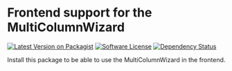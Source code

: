 # Frontend support for the MultiColumnWizard

[![Latest Version on Packagist][ico-version]][link-packagist]
[![Software License][ico-license]]()
[![Dependency Status][ico-dependencies]][link-dependencies]

Install this package to be able to use the MultiColumnWizard in the frontend.

[ico-version]: https://img.shields.io/packagist/v/richardhj/contao-textfield-multiple.svg?style=flat-square
[ico-license]: https://img.shields.io/badge/license-LGPL-brightgreen.svg?style=flat-square
[ico-dependencies]: https://www.versioneye.com/php/richardhj:contao-textfield-multiple/badge.svg?style=flat-square

[link-packagist]: https://packagist.org/packages/richardhj/contao-textfield-multiple
[link-dependencies]: https://www.versioneye.com/php/richardhj:contao-textfield-multiple
